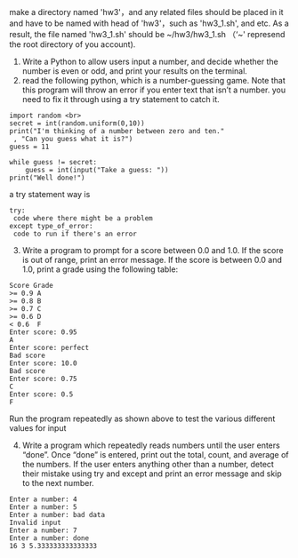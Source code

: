 make a directory named 'hw3'，and any related files should be placed in it and have to be named with head of 'hw3'，such as 'hw3_1.sh', and etc. As a result, the file named 'hw3_1.sh' should be ~/hw3/hw3_1.sh （‘~' represend the root directory of you account).


1. Write a Python to allow users input a number, and decide whether the number is even or odd, and print your results on the terminal.
2. read the following python, which is a number-guessing game. Note that this program will throw an error if you enter text that isn’t a number. you need to fix it through using a try statement to catch it.
```
import random <br>
secret = int(random.uniform(0,10))
print("I'm thinking of a number between zero and ten."
 , "Can you guess what it is?")
guess = 11

while guess != secret:
    guess = int(input("Take a guess: "))
print("Well done!")
```
a try statement way is
```
try:
 code where there might be a problem
except type_of_error:
 code to run if there's an error
``` 
3. Write a program to prompt for a score between 0.0 and 1.0. If the score is out of range, print an error message. If the score is
between 0.0 and 1.0, print a grade using the following table:
```
Score Grade
>= 0.9 A
>= 0.8 B
>= 0.7 C
>= 0.6 D
< 0.6  F
Enter score: 0.95
A
Enter score: perfect
Bad score
Enter score: 10.0
Bad score
Enter score: 0.75
C
Enter score: 0.5
F
```
Run the program repeatedly as shown above to test the various different values for
input

4. Write a program which repeatedly reads numbers until the user enters “done”. Once “done” is entered, print out the total, count,
and average of the numbers. If the user enters anything other than a number, detect their mistake using try and except and print an error
message and skip to the next number.
```
Enter a number: 4
Enter a number: 5
Enter a number: bad data
Invalid input
Enter a number: 7
Enter a number: done
16 3 5.333333333333333
```


